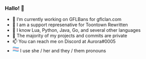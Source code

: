 ### Hallo! 👋

- 🔭 I’m currently working on GFLBans for gflclan.com
- 🥧 I am a support represenative for Toontown Rewritten
- 🐞 I know Lua, Python, Java, Go, and several other languages
- 🤫 The majority of my projects and commits are private
- 📫 You can reach me on Discord at Aurora#0005
- ![flag](flag20.png)
 I use she / her and they / them pronouns
